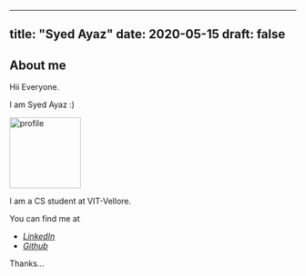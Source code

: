 
---
title: "Syed Ayaz"
date: 2020-05-15
draft: false
---

## About me
Hii Everyone.

I am Syed Ayaz :)

<img src="https://avatars1.githubusercontent.com/u/51998832?s=400&u=7d4183c006fdbe2c9f37107450ef0625558946fb&v=4" alt="profile" width="125"/>

I am a CS student at VIT-Vellore.

You can find me at

 - [*LinkedIn*](https://www.linkedin.com/in/syedayazsa/)
 - [*Github*](https://github.com/syedayazsa)

Thanks...
